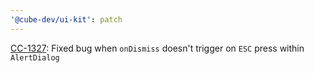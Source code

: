 ```yaml
---
'@cube-dev/ui-kit': patch
---
```


[CC-1327](https://cubedevinc.atlassian.net/browse/CC-1327): Fixed bug when `onDismiss` doesn't trigger on `ESC` press within `AlertDialog`
